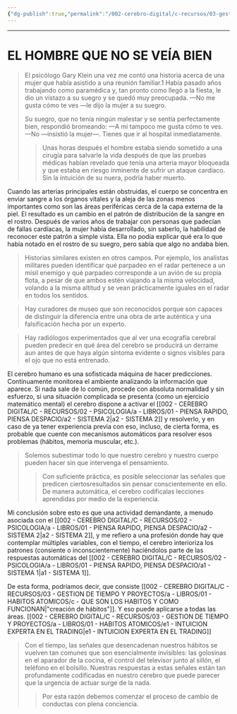 ```yaml
---
{"dg-publish":true,"permalink":"/002-cerebro-digital/c-recursos/03-gestion-de-tiempo-y-proyectos/a-libros/01-habitos-atomicos/e-intuicion-experta/"}
---
```


---
# EL HOMBRE QUE NO SE VEÍA BIEN
>El psicólogo Gary Klein una vez me contó una historia acerca de una mujer que había asistido a una reunión familiar.1 Había pasado años trabajando como paramédica y, tan pronto como llegó a la fiesta, le dio un vistazo a su suegro y se quedó muy preocupada.
>—No me gusta cómo te ves —le dijo la mujer a su suegro. 
>
>Su suegro, que no tenía ningún malestar y se sentía perfectamente bien, respondió bromeando:
>—A mí tampoco me gusta cómo te ves.
>—No —insistió la mujer—. Tienes que ir al hospital inmediatamente.
>
>>Unas horas después el hombre estaba siendo sometido a una cirugía para salvarle la vida después de que las pruebas médicas habían revelado que tenía una arteria mayor bloqueada y que estaba en riesgo inminente de sufrir un ataque cardíaco. Sin la intuición de su nuera, podría haber muerto.

Cuando las arterias principales están obstruidas, el cuerpo se concentra en enviar sangre a los órganos vitales y la aleja de las zonas menos importantes como son las áreas periféricas cerca de la capa externa de la piel. El resultado es un cambio en el patrón de distribución de la sangre en el rostro. Después de varios años de trabajar con personas que padecían de fallas cardíacas, la mujer había desarrollado, sin saberlo, la habilidad de reconocer este patrón a simple vista. Ella no podía explicar qué era lo que había notado en el rostro de su suegro, pero sabía que algo no andaba bien.

>Historias similares existen en otros campos. Por ejemplo, los analistas militares pueden identificar qué parpadeo en el radar pertenece a un misil enemigo y qué parpadeo corresponde a un avión de su propia flota, a pesar de que ambos estén viajando a la misma velocidad, volando a la misma altitud y se vean prácticamente iguales en el radar en todos los sentidos.

>Hay curadores de museo que son reconocidos porque son capaces de distinguir la diferencia entre una obra de arte auténtica y una falsificación hecha por un experto.

>Hay radiólogos experimentados que al ver una ecografía cerebral pueden predecir en qué área del cerebro se producirá un derrame aun antes de que haya algún síntoma evidente o signos visibles para el ojo que no está entrenado.

El cerebro humano es una sofisticada máquina de hacer predicciones. Continuamente monitorea el ambiente analizando la información que aparece. Si nada sale de lo común, procede con absoluta normalidad y sin esfuerzo, si una situación complicada se presenta (como un ejercicio matemático mental) el cerebro dispone a activar el [[002 - CEREBRO DIGITAL/C - RECURSOS/02 - PSICOLOGIA/a - LIBROS/01 - PIENSA RAPIDO, PIENSA DESPACIO/a2 - SISTEMA 2\|a2 - SISTEMA 2]] y resolverlo, y en caso de ya tener experiencia previa con eso, incluso, de cierta forma, es probable que cuente con mecanismos automáticos para resolver esos problemas (hábitos, memoria muscular, etc.).

>Solemos subestimar todo lo que nuestro cerebro y nuestro cuerpo pueden hacer sin que intervenga el pensamiento.
>>Con suficiente práctica, es posible seleccionar las señales que predicen ciertosresultados sin pensar conscientemente en ello. De manera automática, el cerebro codificalas lecciones aprendidas por medio de la experiencia.



Mi conclusión sobre esto es que una actividad demandante, a menudo asociada con el [[002 - CEREBRO DIGITAL/C - RECURSOS/02 - PSICOLOGIA/a - LIBROS/01 - PIENSA RAPIDO, PIENSA DESPACIO/a2 - SISTEMA 2\|a2 - SISTEMA 2]], y me refiero a una profesión donde hay que contemplar múltiples variables, con el tiempo, el cerebro interioriza los patrones (consiente o inconscientemente)  haciéndolos parte de las respuestas automáticas del [[002 - CEREBRO DIGITAL/C - RECURSOS/02 - PSICOLOGIA/a - LIBROS/01 - PIENSA RAPIDO, PIENSA DESPACIO/a1 - SISTEMA 1\|a1 - SISTEMA 1]].

De esta forma, podríamos decir, que consiste [[002 - CEREBRO DIGITAL/C - RECURSOS/03 - GESTION DE TIEMPO Y PROYECTOS/a - LIBROS/01 - HABITOS ATOMICOS/c - QUE SON LOS HABITOS Y COMO FUNCIONAN\|"creación de hábitos"]]. Y eso puede aplicarse a todas las áreas. [[002 - CEREBRO DIGITAL/C - RECURSOS/03 - GESTION DE TIEMPO Y PROYECTOS/a - LIBROS/01 - HABITOS ATOMICOS/e1 - INTUICION EXPERTA EN EL TRADING\|e1 - INTUICION EXPERTA EN EL TRADING]]

> Con el tiempo, las señales que desencadenan nuestros hábitos se vuelven tan comunes que son esencialmente invisibles: las golosinas en el aparador de la cocina, el control del televisor junto al sillón, el teléfono en el bolsillo. Nuestras respuestas a estas señales están tan profundamente codificadas en nuestro cerebro que puede parecer que la urgencia de actuar surge de la nada.
> >Por esta razón debemos comenzar el proceso de cambio de conductas con plena conciencia.